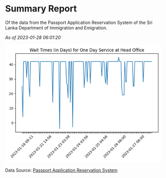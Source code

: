 # Summary Report

Of the data from the Passport Application Reservation System of the Sri Lanka Department of Immigration and Emigration.

*As of 2023-01-28 06:01:20*

![Wait Time Chart](summary.wait_time_chart.png)

Data Source: [Passport Application Reservation System](https://eservices.immigration.gov.lk:8443/appointment/pages/reservationApplication.xhtml)